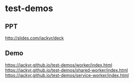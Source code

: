 # test-demos

## PPT
http://slides.com/jackyr/deck

## Demo
https://jackyr.github.io/test-demos/worker/index.html
https://jackyr.github.io/test-demos/shared-worker/index.html
https://jackyr.github.io/test-demos/service-worker/index.html